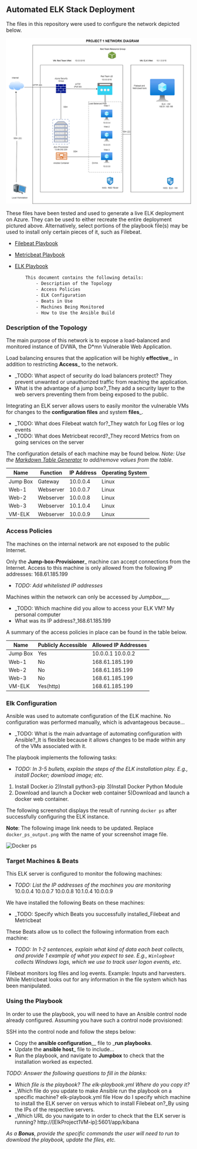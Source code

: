 ## Automated ELK Stack Deployment

The files in this repository were used to configure the network depicted below.
  
![](https://github.com/kkutten/Project1/blob/main/Diagram/PROJECT%201%20NETWORK%20DIAGRAM.png)

These files have been tested and used to generate a live ELK deployment on Azure. They can be used to either recreate the entire deployment pictured above. Alternatively, select portions of the playbook file(s) may be used to install only certain pieces of it, such as Filebeat.

  - [Filebeat Playbook](https://github.com/kkutten/Project1/blob/main/Ansible/Filebeat_Install-Playbook.yml)
  - [Metricbeat Playbook](https://github.com/kkutten/Project1/blob/main/Ansible/Metricbeat_Install-Playbook.yml)
  - [ELK Playbook](https://github.com/kkutten/Project1/blob/main/Ansible/Elk-Playbook.yml)

			This document contains the following details:
 				- Description of the Topology
				- Access Policies
				- ELK Configuration
  				- Beats in Use
  				- Machines Being Monitored
				- How to Use the Ansible Build

### Description of the Topology

The main purpose of this network is to expose a load-balanced and monitored instance of DVWA, the D*mn Vulnerable Web Application.

Load balancing ensures that the application will be highly __effective___, in addition to restricting __Access___ to the network.
- _TODO: What aspect of security do load balancers protect? They prevent unwanted or unauthorized traffic from reaching the application.
- What is the advantage of a jump box?_They add a security layer to the web servers preventing them from being exposed to the public.


Integrating an ELK server allows users to easily monitor the vulnerable VMs for changes to the __configuration files__ and system __files___.
- _TODO: What does Filebeat watch for?_They watch for Log files or log events
- _TODO: What does Metricbeat record?_They record Metrics from on going services on the server

The configuration details of each machine may be found below.
_Note: Use the [Markdown Table Generator](http://www.tablesgenerator.com/markdown_tables) to add/remove values from the table_.

| Name     | Function | IP Address | Operating System |
|----------|----------|------------|------------------|
| Jump Box | Gateway  | 10.0.0.4   | Linux            |
| Web-1    | Webserver| 10.0.0.7   | Linux            |
| Web-2    | Webserver| 10.0.0.8   | Linux            |
| Web-3    | Webserver| 10.1.0.4   | Linux            |
| VM-ELK   | Webserver| 10.0.0.9   | Linux            |

### Access Policies

The machines on the internal network are not exposed to the public Internet. 

Only the __Jump-box-Provisioner___ machine can accept connections from the Internet. Access to this machine is only allowed from the following IP addresses: 168.61.185.199
- _TODO: Add whitelisted IP addresses_

Machines within the network can only be accessed by _Jumpbox____.
- _TODO: Which machine did you allow to access your ELK VM?  My personal computer
- What was its IP address?_168.61.185.199

A summary of the access policies in place can be found in the table below.

| Name     | Publicly Accessible | Allowed IP Addresses |
|----------|---------------------|----------------------|
| Jump Box | Yes                 | 10.0.0.1 10.0.0.2    |
| Web-1    | No                  | 168.61.185.199       |
| Web-2    | No                  | 168.61.185.199       |
| Web-3	   | No		         | 168.61.185.199       |
| VM-ELK   | Yes(http)           | 168.61.185.199       |

### Elk Configuration

Ansible was used to automate configuration of the ELK machine. No configuration was performed manually, which is advantageous because...
- _TODO: What is the main advantage of automating configuration with Ansible?_It is flexible because it allows changes to be made within any of the VMs associated with it.

The playbook implements the following tasks:
- _TODO: In 3-5 bullets, explain the steps of the ELK installation play. E.g., install Docker; download image; etc._
1) Install Docker.io 2)Install python3-pip 3)Install Docker Python Module
4) Download and launch a Docker web container 5)Download and launch a docker web container.

The following screenshot displays the result of running `docker ps` after successfully configuring the ELK instance.

**Note**: The following image link needs to be updated. Replace `docker_ps_output.png` with the name of your screenshot image file.  


![Docker ps](Images/docker_ps_output.png)

### Target Machines & Beats
This ELK server is configured to monitor the following machines:
- _TODO: List the IP addresses of the machines you are monitoring_
10.0.0.4 	10.0.0.7 	10.0.0.8 	10.1.0.4 	10.0.0.9 

We have installed the following Beats on these machines:
- _TODO: Specify which Beats you successfully installed_Filebeat and Metricbeat

These Beats allow us to collect the following information from each machine:
- _TODO: In 1-2 sentences, explain what kind of data each beat collects, and provide 1 example of what you expect to see. E.g., `Winlogbeat` collects Windows logs, which we use to track user logon events, etc._

Filebeat monitors log files and log events. Example: Inputs and harvesters. While Metricbeat looks out for any information in the file system which has been manipulated.

### Using the Playbook
In order to use the playbook, you will need to have an Ansible control node already configured. Assuming you have such a control node provisioned: 

SSH into the control node and follow the steps below:
- Copy the __ansible configuration____ file to ___run playbooks__.
- Update the __ansible host___ file to include...
- Run the playbook, and navigate to __Jumpbox__ to check that the installation worked as expected.

_TODO: Answer the following questions to fill in the blanks:_
- _Which file is the playbook? The elk-playbook.yml Where do you copy it?_
- _Which file do you update to make Ansible run the playbook on a specific machine? elk-playbook.yml file
How do I specify which machine to install the ELK server on versus which to install Filebeat on?_By using the IPs of the respective servers.
- _Which URL do you navigate to in order to check that the ELK server is running? http://[ElkProject1VM-ip]:5601/app/kibana

_As a **Bonus**, provide the specific commands the user will need to run to download the playbook, update the files, etc._

